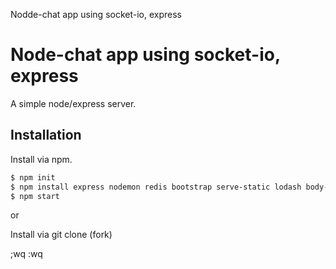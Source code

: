 
Nodde-chat app using socket-io, express


# Node-chat app using socket-io, express

A simple node/express server.

## Installation

Install via npm.

```bash
$ npm init
$ npm install express nodemon redis bootstrap serve-static lodash body-parser --save
$ npm start
```

or

Install via git clone (fork)



;wq
:wq

